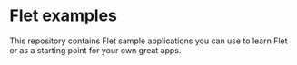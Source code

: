 # Flet examples

This repository contains Flet sample applications you can use to learn Flet or as a starting point for your own great apps.
